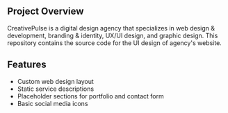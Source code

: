 ## Project Overview

CreativePulse is a digital design agency that specializes in web design & development, branding & identity, UX/UI design, and graphic design. This repository contains the source code for the UI design of agency's website.

## Features

- Custom web design layout
- Static service descriptions
- Placeholder sections for portfolio and contact form
- Basic social media icons
